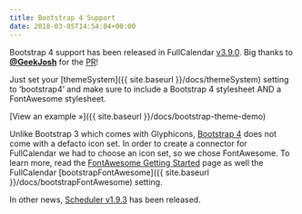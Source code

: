 ```yaml
---
title: Bootstrap 4 Support
date: 2018-03-05T14:54:04+00:00
---
```


Bootstrap 4 support has been released in FullCalendar [v3.9.0](https://github.com/fullcalendar/fullcalendar/releases/tag/v3.9.0). Big thanks to <a href="https://github.com/geekjosh" target="_blank"><strong>@GeekJosh</strong></a> for the [PR](https://github.com/fullcalendar/fullcalendar/pull/4065)!

Just set your [themeSystem]({{ site.baseurl }}/docs/themeSystem) setting to &#8216;bootstrap4&#8217; and make sure to include a Bootstrap 4 stylesheet AND a FontAwesome stylesheet.

[View an example »]({{ site.baseurl }}/docs/bootstrap-theme-demo)

Unlike Bootstrap 3 which comes with Glyphicons, [Bootstrap 4](https://getbootstrap.com/docs/4.0/getting-started/introduction/) does not come with a defacto icon set. In order to create a connector for FullCalendar we had to choose an icon set, so we chose FontAwesome. To learn more, read the <a href="https://fontawesome.com/get-started" target="_blank">FontAwesome Getting Started</a> page as well the FullCalendar [bootstrapFontAwesome]({{ site.baseurl }}/docs/bootstrapFontAwesome) setting.

In other news, [Scheduler v1.9.3](https://github.com/fullcalendar/fullcalendar-scheduler/releases/tag/v1.9.3) has been released.
